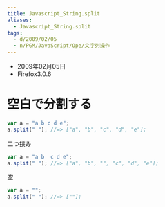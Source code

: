 ```yaml
---
title: Javascript_String.split
aliases:
  - Javascript_String.split
tags:
  - d/2009/02/05
  - n/PGM/JavaScript/Ope/文字列操作
---
```




- 2009年02月05日
- Firefox3.0.6

空白で分割する
================================================================================
```javascript
var a = "a b c d e";
a.split(" "); //=> ["a", "b", "c", "d", "e"];
```

二つ挟み

```javascript
var a = "a b  c d e";
a.split(" "); //=> ["a", "b", "", "c", "d", "e"];
```

空

```javascript
var a = "";
a.split(" "); //=> [""];
```

